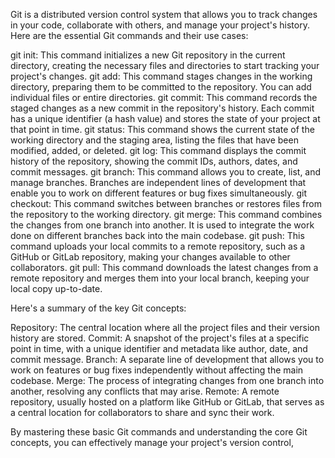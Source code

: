 Git is a distributed version control system that allows you to track changes in your code, collaborate with others, and manage your project's history. Here are the essential Git commands and their use cases:

git init: This command initializes a new Git repository in the current directory, creating the necessary files and directories to start tracking your project's changes.
git add: This command stages changes in the working directory, preparing them to be committed to the repository. You can add individual files or entire directories.
git commit: This command records the staged changes as a new commit in the repository's history. Each commit has a unique identifier (a hash value) and stores the state of your project at that point in time.
git status: This command shows the current state of the working directory and the staging area, listing the files that have been modified, added, or deleted.
git log: This command displays the commit history of the repository, showing the commit IDs, authors, dates, and commit messages.
git branch: This command allows you to create, list, and manage branches. Branches are independent lines of development that enable you to work on different features or bug fixes simultaneously.
git checkout: This command switches between branches or restores files from the repository to the working directory.
git merge: This command combines the changes from one branch into another. It is used to integrate the work done on different branches back into the main codebase.
git push: This command uploads your local commits to a remote repository, such as a GitHub or GitLab repository, making your changes available to other collaborators.
git pull: This command downloads the latest changes from a remote repository and merges them into your local branch, keeping your local copy up-to-date.

Here's a summary of the key Git concepts:

Repository: The central location where all the project files and their version history are stored.
Commit: A snapshot of the project's files at a specific point in time, with a unique identifier and metadata like author, date, and commit message.
Branch: A separate line of development that allows you to work on features or bug fixes independently without affecting the main codebase.
Merge: The process of integrating changes from one branch into another, resolving any conflicts that may arise.
Remote: A remote repository, usually hosted on a platform like GitHub or GitLab, that serves as a central location for collaborators to share and sync their work.

By mastering these basic Git commands and understanding the core Git concepts, you can effectively manage your project's version control, 
